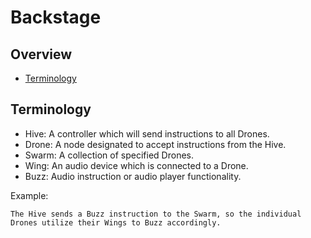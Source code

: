 # Backstage

## Overview

- [Terminology](#terminology)

## Terminology

- Hive: A controller which will send instructions to all Drones.
- Drone: A node designated to accept instructions from the Hive.
- Swarm: A collection of specified Drones.
- Wing: An audio device which is connected to a Drone.
- Buzz: Audio instruction or audio player functionality.

Example:
```
The Hive sends a Buzz instruction to the Swarm, so the individual Drones utilize their Wings to Buzz accordingly.
```
